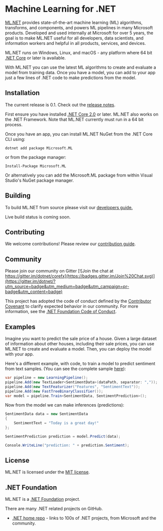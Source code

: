 # Machine Learning for .NET

[ML.NET](https://www.microsoft.com/net/learn/apps/machine-learning-and-ai/ml-dotnet) provides state-of-the-art machine learning (ML) algorithms, transforms, and components, and powers ML pipelines in many Microsoft products.  Developed and used internally at Microsoft for over 5 years, the goal is to make ML.NET useful for all developers, data scientists, and information workers and helpful in all products, services, and devices.

ML.NET runs on Windows, Linux, and macOS - any platform where 64 bit [.NET Core](https://github.com/dotnet/core) or later is available.

With ML.NET you can use the latest ML algorithms to create and evaluate a model from training data. Once you have a model, you can add to your app just a few lines of .NET code to make predictions from the model. 

## Installation

The current release is 0.1. Check out the [release notes](https://github.com/dotnet/machinelearning/blob/master/Documentation/release-notes/0.1/release-0.1.md).

First ensure you have installed [.NET Core 2.0](https://www.microsoft.com/net/learn/get-started) or later. ML.NET also works on the .NET Framework. Note that ML.NET currently must run in a 64 bit process.

Once you have an app, you can install ML.NET NuGet from the .NET Core CLI using:
```
dotnet add package Microsoft.ML
```

or from the package manager:
```
Install-Package Microsoft.ML
```

Or alternatively you can add the Microsoft.ML package from within Visual Studio's NuGet package manager.

## Building

To build ML.NET from source please visit our [developers guide.](https://github.com/dotnet/machinelearning/blob/master/Documentation/project-docs/developer-guide.md)

Live build status is coming soon.

## Contributing

We welcome contributions! Please review our [contribution guide](https://github.com/dotnet/machinelearning/blob/master/CONTRIBUTING.md).

## Community

Please join our community on Gitter [![Join the chat at https://gitter.im/dotnet/corefx](https://badges.gitter.im/Join%20Chat.svg)](https://gitter.im/dotnet/?utm_source=badge&utm_medium=badge&utm_campaign=pr-badge&utm_content=badge)

This project has adopted the code of conduct defined by the [Contributor Covenant](http://contributor-covenant.org/) to clarify expected behavior in our community.
For more information, see the [.NET Foundation Code of Conduct](https://dotnetfoundation.org/code-of-conduct).

## Examples

Imagine you want to predict the sale price of a house. Given a large dataset of information about other houses, including their sale prices, you can use ML.NET to create and evaluate a model. Then, you can deploy the model with your app.

Here's a different example, with code, to train a model to predict sentiment from text samples. (You can see the complete sample [here](https://github.com/dotnet/machinelearning/blob/master/test/Microsoft.ML.Tests/Scenarios/Scenario3_SentimentPrediction.cs)):

```C#
var pipeline = new LearningPipeline();
pipeline.Add(new TextLoader<SentimentData>(dataPath, separator: ","));
pipeline.Add(new TextFeaturizer("Features", "SentimentText"));
pipeline.Add(new FastTreeBinaryClassifier());
var model = pipeline.Train<SentimentData, SentimentPrediction>();
```

Now from the model we can make inferences (predictions):

```C#
SentimentData data = new SentimentData
{
    SentimentText = "Today is a great day!"
};

SentimentPrediction prediction = model.Predict(data);

Console.WriteLine("prediction: " + prediction.Sentiment);
```

## License

ML.NET is licensed under the [MIT license](LICENSE).

## .NET Foundation

ML.NET is a [.NET Foundation](http://www.dotnetfoundation.org/projects) project.

There are many .NET related projects on GitHub.

- [.NET home repo](https://github.com/Microsoft/dotnet) - links to 100s of .NET projects, from Microsoft and the community.


